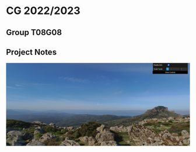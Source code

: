 # CG 2022/2023

## Group T08G08

## Project Notes

![Screenshot 1](screenshots/project-t08g08-1.png)
